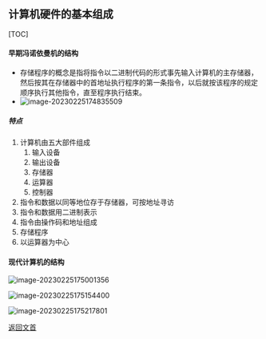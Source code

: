 ## 计算机硬件的基本组成

[TOC]

#### 早期冯诺依曼机的结构

* 存储程序的概念是指将指令以二进制代码的形式事先输入计算机的主存储器，然后按其在存储器中的首地址执行程序的第一条指令，以后就按该程序的规定顺序执行其他指令，直至程序执行结束。
* ![image-20230225174835509](C:\Users\JunXing\AppData\Roaming\Typora\typora-user-images\image-20230225174835509.png)

##### 特点

1. 计算机由五大部件组成
   1. 输入设备
   2. 输出设备
   3. 存储器
   4. 运算器
   5. 控制器
2. 指令和数据以同等地位存于存储器，可按地址寻访
3. 指令和数据用二进制表示
4. 指令由操作码和地址组成
5. 存储程序
6. 以运算器为中心

#### 现代计算机的结构

![image-20230225175001356](C:\Users\JunXing\AppData\Roaming\Typora\typora-user-images\image-20230225175001356.png)

![image-20230225175154400](C:\Users\JunXing\AppData\Roaming\Typora\typora-user-images\image-20230225175154400.png)

![image-20230225175217801](C:\Users\JunXing\AppData\Roaming\Typora\typora-user-images\image-20230225175217801.png)



[返回文首](#计算机硬件的基本组成)



